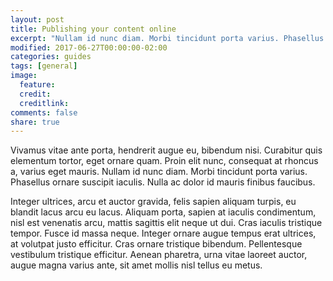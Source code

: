 ```yaml
---
layout: post
title: Publishing your content online
excerpt: "Nullam id nunc diam. Morbi tincidunt porta varius. Phasellus ornare suscipit iaculis. Nulla ac dolor id mauris finibus faucibus."
modified: 2017-06-27T00:00:00-02:00
categories: guides
tags: [general]
image:
  feature:
  credit:
  creditlink:
comments: false
share: true
---
```


Vivamus vitae ante porta, hendrerit augue eu, bibendum nisi. Curabitur quis elementum tortor, eget ornare quam. Proin elit nunc, consequat at rhoncus a, varius eget mauris. Nullam id nunc diam. Morbi tincidunt porta varius. Phasellus ornare suscipit iaculis. Nulla ac dolor id mauris finibus faucibus.

Integer ultrices, arcu et auctor gravida, felis sapien aliquam turpis, eu blandit lacus arcu eu lacus. Aliquam porta, sapien at iaculis condimentum, nisl est venenatis arcu, mattis sagittis elit neque ut dui. Cras iaculis tristique tempor. Fusce id massa neque. Integer ornare augue tempus erat ultrices, at volutpat justo efficitur. Cras ornare tristique bibendum. Pellentesque vestibulum tristique efficitur. Aenean pharetra, urna vitae laoreet auctor, augue magna varius ante, sit amet mollis nisl tellus eu metus.
